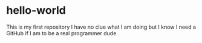 # hello-world
This is my first repository
I have no clue what I am doing but I know I need a GitHub if I am to be a real programmer dude
